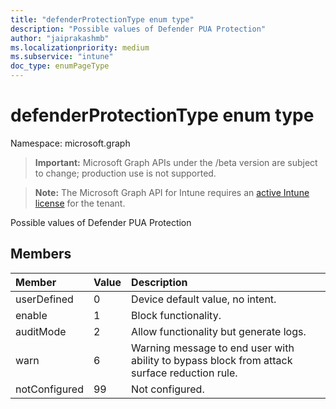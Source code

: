 ```yaml
---
title: "defenderProtectionType enum type"
description: "Possible values of Defender PUA Protection"
author: "jaiprakashmb"
ms.localizationpriority: medium
ms.subservice: "intune"
doc_type: enumPageType
---
```


# defenderProtectionType enum type

Namespace: microsoft.graph
> **Important:** Microsoft Graph APIs under the /beta version are subject to change; production use is not supported.

> **Note:** The Microsoft Graph API for Intune requires an [active Intune license](https://go.microsoft.com/fwlink/?linkid=839381) for the tenant.


Possible values of Defender PUA Protection

## Members
|Member|Value|Description|
|:---|:---|:---|
|userDefined|0|Device default value, no intent.|
|enable|1|Block functionality.|
|auditMode|2|Allow functionality but generate logs.|
|warn|6|Warning message to end user with ability to bypass block from attack surface reduction rule.|
|notConfigured|99|Not configured.|

